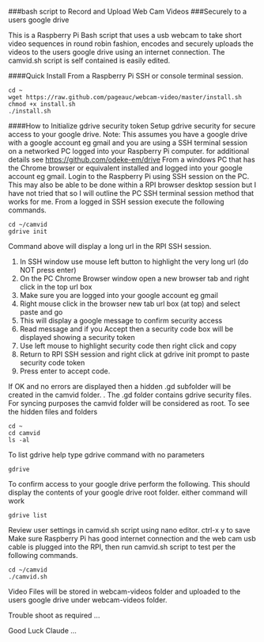 ###bash script to Record and Upload Web Cam Videos
###Securely to a users google drive

This is a Raspberry Pi Bash script that uses a usb webcam to take short video
sequences in round robin fashion, encodes and securely uploads the videos to
the users google drive using an internet connection.
The camvid.sh script is self contained is easily edited.

####Quick Install
From a Raspberry Pi SSH or console terminal session.

    cd ~
    wget https://raw.github.com/pageauc/webcam-video/master/install.sh
    chmod +x install.sh
    ./install.sh

####How to Initialize gdrive security token
Setup gdrive security for secure access to your google drive. Note: This assumes you have a google drive with a google account eg gmail and you are using a SSH terminal session on a networked PC logged into your Raspberry Pi computer. for additional details see https://github.com/odeke-em/drive
From a windows PC that has the Chrome browser or equivalent installed and logged into your google account eg gmail.
Login to the Raspberry Pi using SSH session on the PC. This may also be able to be done within a RPI browser desktop session but I have not tried that so I will outline the PC SSH terminal session method that works for me.
From a logged in SSH session execute the following commands.

    cd ~/camvid
    gdrive init

Command above will display a long url in the RPI SSH session.

1. In SSH window use mouse left button to highlight the very long url (do NOT press enter)
2. On the PC Chrome Browser window open a new browser tab and right click in the top url box
3. Make sure you are logged into your google account eg gmail
4. Right mouse click in the browser new tab url box (at top) and select paste and go
5. This will display a google message to confirm security access
6. Read message and if you Accept then a security code box will be displayed showing a security token
7. Use left mouse to highlight security code then right click and copy
8. Return to RPI SSH session and right click at gdrive init prompt to paste security code token
9. Press enter to accept code.

If OK and no errors are displayed then a hidden .gd subfolder will be created in the camvid folder. .
The .gd folder contains gdrive security files. For syncing purposes the camvid folder will be considered as root.
To see the hidden files and folders

    cd ~
    cd camvid
    ls -al

To list gdrive help type gdrive command with no parameters

    gdrive

To confirm access to your google drive perform the following. This should display the contents of your google drive root folder. either command will work
 
    gdrive list
    
Review user settings in camvid.sh script using nano editor.  ctrl-x y to save
Make sure Raspberry Pi has good internet connection and the web cam
usb cable is plugged into the RPI, then run camvid.sh script to test
per the following commands. 

    cd ~/camvid
    ./camvid.sh
    
Video Files will be stored in webcam-videos folder and uploaded to the
users google drive under webcam-videos folder.

Trouble shoot as required ...   

Good Luck Claude ...